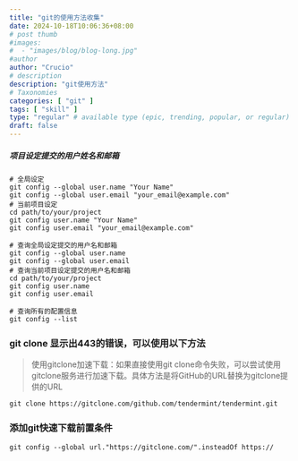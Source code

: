 ```yaml
---
title: "git的使用方法收集"
date: 2024-10-18T10:06:36+08:00
# post thumb
#images:
#  - "images/blog/blog-long.jpg"
#author
author: "Crucio"
# description
description: "git使用方法"
# Taxonomies
categories: [ "git" ]
tags: [ "skill" ]
type: "regular" # available type (epic, trending, popular, or regular)
draft: false
---
```


##### 项目设定提交的用户姓名和邮箱
```shell
# 全局设定
git config --global user.name "Your Name"
git config --global user.email "your_email@example.com"
# 当前项目设定
cd path/to/your/project
git config user.name "Your Name"
git config user.email "your_email@example.com"

# 查询全局设定提交的用户名和邮箱
git config --global user.name
git config --global user.email
# 查询当前项目设定提交的用户名和邮箱
cd path/to/your/project
git config user.name
git config user.email

# 查询所有的配置信息
git config --list
```
### git clone 显示出443的错误，可以使用以下方法
>使用gitclone加速下载‌：如果直接使用git clone命令失败，可以尝试使用gitclone服务进行加速下载。具体方法是将GitHub的URL替换为gitclone提供的URL
```shell
git clone https://gitclone.com/github.com/tendermint/tendermint.git
```
### 添加git快速下载前置条件
```
git config --global url."https://gitclone.com/".insteadOf https://
```
